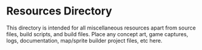 # Resources Directory

This directory is intended for all miscellaneous resources apart from source files, build scripts, and build files. Place any concept art, game captures, logs, documentation, map/sprite builder project files, etc here. 